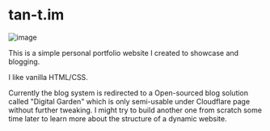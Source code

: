 # tan-t.im

![image](https://github.com/user-attachments/assets/b86fa651-81a1-40e5-a429-bc213a0e5e0f)

This is a simple personal portfolio website I created to showcase and blogging. 

I like vanilla HTML/CSS.

Currently the blog system is redirected to a Open-sourced blog solution called "Digital Garden" which is only semi-usable under Cloudflare page without further tweaking. I might try to build another one from scratch some time later to learn more about the structure of a dynamic website.


